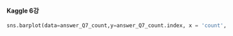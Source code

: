 #### Kaggle 6강
``` python
sns.barplot(data=answer_Q7_count,y=answer_Q7_count.index, x = 'count', palette='Blues_r').set_title(q7_title)
```